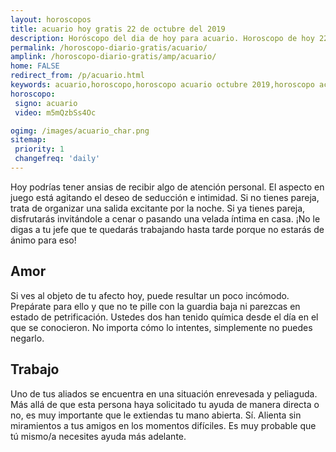 ```yaml
---
layout: horoscopos
title: acuario hoy gratis 22 de octubre del 2019 
description: Horóscopo del dia de hoy para acuario. Horoscopo de hoy 22 de octubre del 2019. Las predicciones de amor, trabajo, vida personal gratis.
permalink: /horoscopo-diario-gratis/acuario/
amplink: /horoscopo-diario-gratis/amp/acuario/
home: FALSE
redirect_from: /p/acuario.html
keywords: acuario,horoscopo,horoscopo acuario octubre 2019,horoscopo acuario hoy,tarot acuario octubre 2019,horoscopo acuario,tarot acuario hoy,horoscopo de hoy,horoscopo diario,tarot del amor,horoscopo de hoy acuario,horoscopo diario del tarot, Horoscopo de hoy acuario 22 de octubre del 2019,horóscopo del día,signos zodiacales 2019, el horoscopo de hoy
horoscopo:
 signo: acuario
 video: m5mQzbSs4Oc

ogimg: /images/acuario_char.png
sitemap:
 priority: 1
 changefreq: 'daily'
---
```



Hoy podrías tener ansias de recibir algo de atención personal. El aspecto en juego está agitando el deseo de seducción e intimidad. Si no tienes pareja, trata de organizar una salida excitante por la noche. Si ya tienes pareja, disfrutarás invitándole a cenar o pasando una velada íntima en casa. ¡No le digas a tu jefe que te quedarás trabajando hasta tarde porque no estarás de ánimo para eso!

## Amor

Si ves al objeto de tu afecto hoy, puede resultar un poco incómodo. Prepárate para ello y que no te pille con la guardia baja ni parezcas en estado de petrificación. Ustedes dos han tenido química desde el día en el que se conocieron. No importa cómo lo intentes, simplemente no puedes negarlo.

## Trabajo

Uno de tus aliados se encuentra en una situación enrevesada y peliaguda. Más allá de que esta persona haya solicitado tu ayuda de manera directa o no, es muy importante que le extiendas tu mano abierta. Sí. Alienta sin miramientos a tus amigos en los momentos difíciles. Es muy probable que tú mismo/a necesites ayuda más adelante.